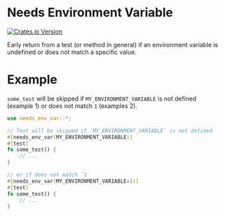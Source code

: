 Needs Environment Variable
==========================

[![Crates.io Version](https://img.shields.io/crates/v/needs_env_var)](https://crates.io/crates/needs_env_var)

Early return from a test (or method in general) if an environment variable is undefined or does not match a specific value.

# Example

`some_test` will be skipped if `MY_ENVIRONMENT_VARIABLE` is not defined (example 1) or does not match `1` (examples 2).

```rust
use needs_env_var::*;

// Test will be skipped if `MY_ENVIRONMENT_VARIABLE` is not defined
#[needs_env_var(MY_ENVIRONMENT_VARIABLE)]
#[test]
fn some_test() {
    // ...
}

// or if does not match `1`
#[needs_env_var(MY_ENVIRONMENT_VARIABLE=1)]
#[test]
fn some_test() {
    // ...
}
```
